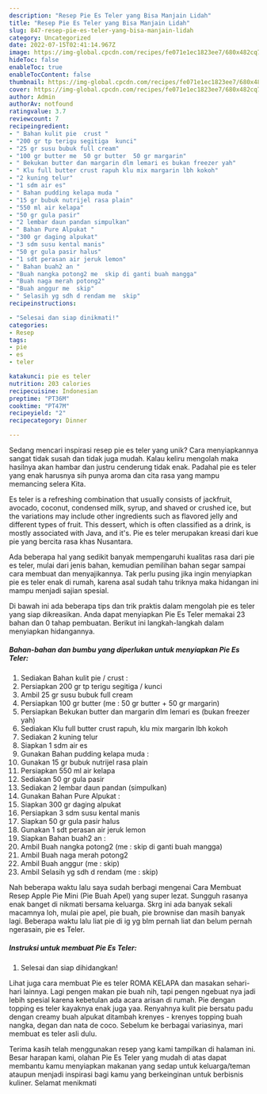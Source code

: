 ```yaml
---
description: "Resep Pie Es Teler yang Bisa Manjain Lidah"
title: "Resep Pie Es Teler yang Bisa Manjain Lidah"
slug: 847-resep-pie-es-teler-yang-bisa-manjain-lidah
category: Uncategorized
date: 2022-07-15T02:41:14.967Z
image: https://img-global.cpcdn.com/recipes/fe071e1ec1823ee7/680x482cq70/pie-es-teler-foto-resep-utama.jpg
hideToc: false
enableToc: true
enableTocContent: false
thumbnail: https://img-global.cpcdn.com/recipes/fe071e1ec1823ee7/680x482cq70/pie-es-teler-foto-resep-utama.jpg
cover: https://img-global.cpcdn.com/recipes/fe071e1ec1823ee7/680x482cq70/pie-es-teler-foto-resep-utama.jpg
author: Admin
authorAv: notfound
ratingvalue: 3.7
reviewcount: 7
recipeingredient:
- " Bahan kulit pie  crust "
- "200 gr tp terigu segitiga  kunci"
- "25 gr susu bubuk full cream"
- "100 gr butter me  50 gr butter  50 gr margarin"
- " Bekukan butter dan margarin dlm lemari es bukan freezer yah"
- " Klu full butter crust rapuh klu mix margarin lbh kokoh"
- "2 kuning telur"
- "1 sdm air es"
- " Bahan pudding kelapa muda "
- "15 gr bubuk nutrijel rasa plain"
- "550 ml air kelapa"
- "50 gr gula pasir"
- "2 lembar daun pandan simpulkan"
- " Bahan Pure Alpukat "
- "300 gr daging alpukat"
- "3 sdm susu kental manis"
- "50 gr gula pasir halus"
- "1 sdt perasan air jeruk lemon"
- " Bahan buah2 an "
- "Buah nangka potong2 me  skip di ganti buah mangga"
- "Buah naga merah potong2"
- "Buah anggur me  skip"
- " Selasih yg sdh d rendam me  skip"
recipeinstructions:

- "Selesai dan siap dinikmati!"
categories:
- Resep
tags:
- pie
- es
- teler

katakunci: pie es teler 
nutrition: 203 calories
recipecuisine: Indonesian
preptime: "PT36M"
cooktime: "PT47M"
recipeyield: "2"
recipecategory: Dinner

---
```





Sedang mencari inspirasi resep pie es teler yang unik? Cara menyiapkannya sangat tidak susah dan tidak juga mudah. Kalau keliru mengolah maka hasilnya akan hambar dan justru cenderung tidak enak. Padahal pie es teler yang enak harusnya sih punya aroma dan cita rasa yang mampu memancing selera Kita.





Es teler is a refreshing combination that usually consists of jackfruit, avocado, coconut, condensed milk, syrup, and shaved or crushed ice, but the variations may include other ingredients such as flavored jelly and different types of fruit. This dessert, which is often classified as a drink, is mostly associated with Java, and it&#39;s. Pie es teler merupakan kreasi dari kue pie yang bercita rasa khas Nusantara.

Ada beberapa hal yang sedikit banyak mempengaruhi kualitas rasa dari pie es teler, mulai dari jenis bahan, kemudian pemilihan bahan segar sampai cara membuat dan menyajikannya. Tak perlu pusing jika ingin menyiapkan pie es teler enak di rumah, karena asal sudah tahu triknya maka hidangan ini mampu menjadi sajian spesial.






Di bawah ini ada beberapa tips dan trik praktis dalam mengolah pie es teler yang siap dikreasikan. Anda dapat menyiapkan Pie Es Teler memakai 23 bahan dan 0 tahap pembuatan. Berikut ini langkah-langkah dalam menyiapkan hidangannya.

<!--inarticleads1-->

##### Bahan-bahan dan bumbu yang diperlukan untuk menyiapkan Pie Es Teler:

1. Sediakan  Bahan kulit pie / crust :
1. Persiapkan 200 gr tp terigu segitiga / kunci
1. Ambil 25 gr susu bubuk full cream
1. Persiapkan 100 gr butter (me : 50 gr butter + 50 gr margarin)
1. Persiapkan  Bekukan butter dan margarin dlm lemari es (bukan freezer yah)
1. Sediakan  Klu full butter crust rapuh, klu mix margarin lbh kokoh
1. Sediakan 2 kuning telur
1. Siapkan 1 sdm air es
1. Gunakan  Bahan pudding kelapa muda :
1. Gunakan 15 gr bubuk nutrijel rasa plain
1. Persiapkan 550 ml air kelapa
1. Sediakan 50 gr gula pasir
1. Sediakan 2 lembar daun pandan (simpulkan)
1. Gunakan  Bahan Pure Alpukat :
1. Siapkan 300 gr daging alpukat
1. Persiapkan 3 sdm susu kental manis
1. Siapkan 50 gr gula pasir halus
1. Gunakan 1 sdt perasan air jeruk lemon
1. Siapkan  Bahan buah2 an :
1. Ambil Buah nangka potong2 (me : skip di ganti buah mangga)
1. Ambil Buah naga merah potong2
1. Ambil Buah anggur (me : skip)
1. Ambil  Selasih yg sdh d rendam (me : skip)


Nah beberapa waktu lalu saya sudah berbagi mengenai Cara Membuat Resep Apple Pie Mini (Pie Buah Apel) yang super lezat. Sungguh rasanya enak banget di nikmati bersama keluarga. Skrg ini ada banyak sekali macamnya loh, mulai pie apel, pie buah, pie brownise dan masih banyak lagi. Beberapa waktu lalu liat pie di ig yg blm pernah liat dan belum pernah ngerasain, pie es Teler. 

<!--inarticleads2-->

##### Instruksi untuk membuat Pie Es Teler:


1. Selesai dan siap dihidangkan!

Lihat juga cara membuat Pie es teler ROMA KELAPA dan masakan sehari-hari lainnya. Lagi pengen makan pie buah nih, tapi pengen ngebuat nya jadi lebih spesial karena kebetulan ada acara arisan di rumah. Pie dengan topping es teler kayaknya enak juga yaa. Renyahnya kulit pie bersatu padu dengan creamy buah alpukat ditambah krenyes - krenyes topping buah nangka, degan dan nata de coco. Sebelum ke berbagai variasinya, mari membuat es teler asli dulu. 

Terima kasih telah menggunakan resep yang kami tampilkan di halaman ini. Besar harapan kami, olahan Pie Es Teler yang mudah di atas dapat membantu kamu menyiapkan makanan yang sedap untuk keluarga/teman ataupun menjadi inspirasi bagi kamu yang berkeinginan untuk berbisnis kuliner. Selamat menikmati
